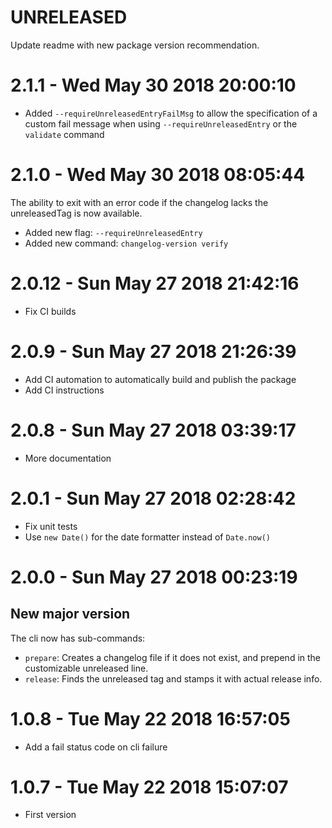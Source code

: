 # UNRELEASED

Update readme with new package version recommendation.

# 2.1.1 - Wed May 30 2018 20:00:10

- Added `--requireUnreleasedEntryFailMsg` to allow the specification of a custom fail message
when using `--requireUnreleasedEntry` or the `validate` command

# 2.1.0 - Wed May 30 2018 08:05:44

The ability to exit with an error code if the changelog lacks the unreleasedTag is now available.

- Added new flag: `--requireUnreleasedEntry`
- Added new command: `changelog-version verify`

# 2.0.12 - Sun May 27 2018 21:42:16

- Fix CI builds

# 2.0.9 - Sun May 27 2018 21:26:39

- Add CI automation to automatically build and publish the package
- Add CI instructions

# 2.0.8 - Sun May 27 2018 03:39:17

- More documentation

# 2.0.1 - Sun May 27 2018 02:28:42

- Fix unit tests
- Use `new Date()` for the date formatter instead of `Date.now()`

# 2.0.0 - Sun May 27 2018 00:23:19

## New major version

The cli now has sub-commands:

- `prepare`: Creates a changelog file if it does not exist, and prepend in the customizable
unreleased line.
- `release`: Finds the unreleased tag and stamps it with actual release info.

# 1.0.8 - Tue May 22 2018 16:57:05

- Add a fail status code on cli failure

# 1.0.7 - Tue May 22 2018 15:07:07

- First version
